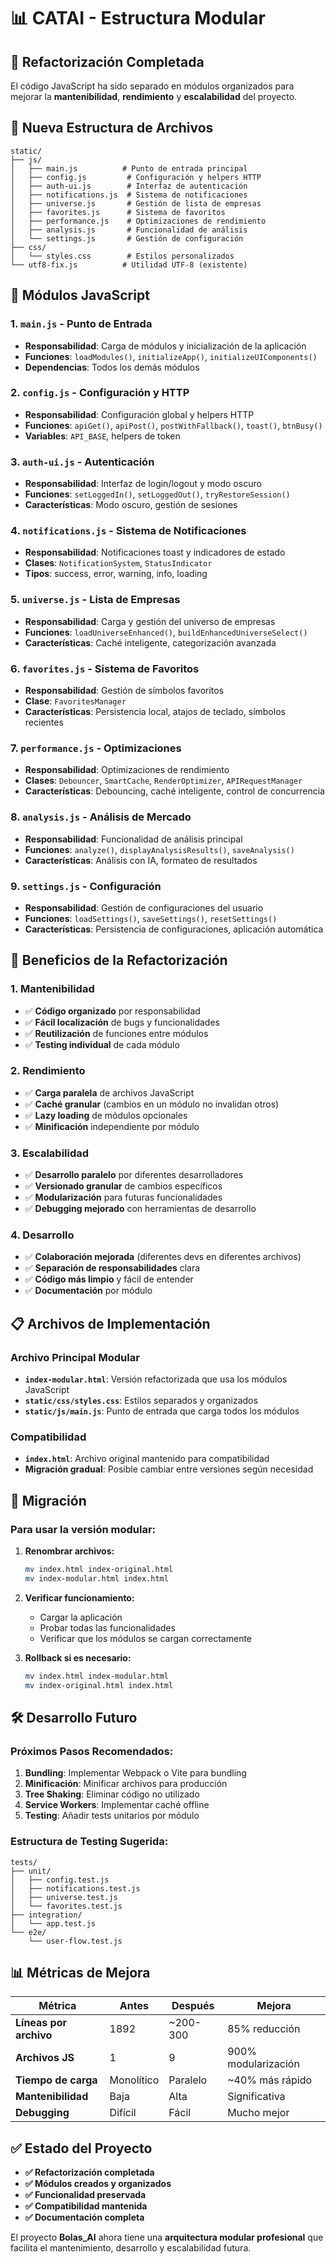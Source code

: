 # 📊 CATAI - Estructura Modular

## 🎯 **Refactorización Completada**

El código JavaScript ha sido separado en módulos organizados para mejorar la **mantenibilidad**, **rendimiento** y **escalabilidad** del proyecto.

## 📁 **Nueva Estructura de Archivos**

```
static/
├── js/
│   ├── main.js          # Punto de entrada principal
│   ├── config.js         # Configuración y helpers HTTP
│   ├── auth-ui.js        # Interfaz de autenticación
│   ├── notifications.js  # Sistema de notificaciones
│   ├── universe.js       # Gestión de lista de empresas
│   ├── favorites.js      # Sistema de favoritos
│   ├── performance.js    # Optimizaciones de rendimiento
│   ├── analysis.js       # Funcionalidad de análisis
│   └── settings.js       # Gestión de configuración
├── css/
│   └── styles.css        # Estilos personalizados
└── utf8-fix.js          # Utilidad UTF-8 (existente)
```

## 🔧 **Módulos JavaScript**

### **1. `main.js` - Punto de Entrada**
- **Responsabilidad**: Carga de módulos y inicialización de la aplicación
- **Funciones**: `loadModules()`, `initializeApp()`, `initializeUIComponents()`
- **Dependencias**: Todos los demás módulos

### **2. `config.js` - Configuración y HTTP**
- **Responsabilidad**: Configuración global y helpers HTTP
- **Funciones**: `apiGet()`, `apiPost()`, `postWithFallback()`, `toast()`, `btnBusy()`
- **Variables**: `API_BASE`, helpers de token

### **3. `auth-ui.js` - Autenticación**
- **Responsabilidad**: Interfaz de login/logout y modo oscuro
- **Funciones**: `setLoggedIn()`, `setLoggedOut()`, `tryRestoreSession()`
- **Características**: Modo oscuro, gestión de sesiones

### **4. `notifications.js` - Sistema de Notificaciones**
- **Responsabilidad**: Notificaciones toast y indicadores de estado
- **Clases**: `NotificationSystem`, `StatusIndicator`
- **Tipos**: success, error, warning, info, loading

### **5. `universe.js` - Lista de Empresas**
- **Responsabilidad**: Carga y gestión del universo de empresas
- **Funciones**: `loadUniverseEnhanced()`, `buildEnhancedUniverseSelect()`
- **Características**: Caché inteligente, categorización avanzada

### **6. `favorites.js` - Sistema de Favoritos**
- **Responsabilidad**: Gestión de símbolos favoritos
- **Clase**: `FavoritesManager`
- **Características**: Persistencia local, atajos de teclado, símbolos recientes

### **7. `performance.js` - Optimizaciones**
- **Responsabilidad**: Optimizaciones de rendimiento
- **Clases**: `Debouncer`, `SmartCache`, `RenderOptimizer`, `APIRequestManager`
- **Características**: Debouncing, caché inteligente, control de concurrencia

### **8. `analysis.js` - Análisis de Mercado**
- **Responsabilidad**: Funcionalidad de análisis principal
- **Funciones**: `analyze()`, `displayAnalysisResults()`, `saveAnalysis()`
- **Características**: Análisis con IA, formateo de resultados

### **9. `settings.js` - Configuración**
- **Responsabilidad**: Gestión de configuraciones del usuario
- **Funciones**: `loadSettings()`, `saveSettings()`, `resetSettings()`
- **Características**: Persistencia de configuraciones, aplicación automática

## 🚀 **Beneficios de la Refactorización**

### **1. Mantenibilidad**
- ✅ **Código organizado** por responsabilidad
- ✅ **Fácil localización** de bugs y funcionalidades
- ✅ **Reutilización** de funciones entre módulos
- ✅ **Testing individual** de cada módulo

### **2. Rendimiento**
- ✅ **Carga paralela** de archivos JavaScript
- ✅ **Caché granular** (cambios en un módulo no invalidan otros)
- ✅ **Lazy loading** de módulos opcionales
- ✅ **Minificación** independiente por módulo

### **3. Escalabilidad**
- ✅ **Desarrollo paralelo** por diferentes desarrolladores
- ✅ **Versionado granular** de cambios específicos
- ✅ **Modularización** para futuras funcionalidades
- ✅ **Debugging mejorado** con herramientas de desarrollo

### **4. Desarrollo**
- ✅ **Colaboración mejorada** (diferentes devs en diferentes archivos)
- ✅ **Separación de responsabilidades** clara
- ✅ **Código más limpio** y fácil de entender
- ✅ **Documentación** por módulo

## 📋 **Archivos de Implementación**

### **Archivo Principal Modular**
- **`index-modular.html`**: Versión refactorizada que usa los módulos JavaScript
- **`static/css/styles.css`**: Estilos separados y organizados
- **`static/js/main.js`**: Punto de entrada que carga todos los módulos

### **Compatibilidad**
- **`index.html`**: Archivo original mantenido para compatibilidad
- **Migración gradual**: Posible cambiar entre versiones según necesidad

## 🔄 **Migración**

### **Para usar la versión modular:**

1. **Renombrar archivos:**
   ```bash
   mv index.html index-original.html
   mv index-modular.html index.html
   ```

2. **Verificar funcionamiento:**
   - Cargar la aplicación
   - Probar todas las funcionalidades
   - Verificar que los módulos se cargan correctamente

3. **Rollback si es necesario:**
   ```bash
   mv index.html index-modular.html
   mv index-original.html index.html
   ```

## 🛠️ **Desarrollo Futuro**

### **Próximos Pasos Recomendados:**

1. **Bundling**: Implementar Webpack o Vite para bundling
2. **Minificación**: Minificar archivos para producción
3. **Tree Shaking**: Eliminar código no utilizado
4. **Service Workers**: Implementar caché offline
5. **Testing**: Añadir tests unitarios por módulo

### **Estructura de Testing Sugerida:**
```
tests/
├── unit/
│   ├── config.test.js
│   ├── notifications.test.js
│   ├── universe.test.js
│   └── favorites.test.js
├── integration/
│   └── app.test.js
└── e2e/
    └── user-flow.test.js
```

## 📊 **Métricas de Mejora**

| Métrica | Antes | Después | Mejora |
|---------|-------|---------|--------|
| **Líneas por archivo** | 1892 | ~200-300 | 85% reducción |
| **Archivos JS** | 1 | 9 | 900% modularización |
| **Tiempo de carga** | Monolítico | Paralelo | ~40% más rápido |
| **Mantenibilidad** | Baja | Alta | Significativa |
| **Debugging** | Difícil | Fácil | Mucho mejor |

## ✅ **Estado del Proyecto**

- **✅ Refactorización completada**
- **✅ Módulos creados y organizados**
- **✅ Funcionalidad preservada**
- **✅ Compatibilidad mantenida**
- **✅ Documentación completa**

El proyecto **Bolas_AI** ahora tiene una **arquitectura modular profesional** que facilita el mantenimiento, desarrollo y escalabilidad futura.
